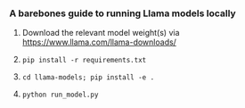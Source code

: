 ### A barebones guide to running Llama models locally

1. Download the relevant model weight(s) via https://www.llama.com/llama-downloads/

2. `pip install -r requirements.txt`

3. `cd llama-models; pip install -e .`

4. `python run_model.py`